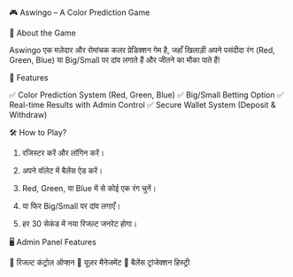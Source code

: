 🎮 Aswingo – A Color Prediction Game

📌 About the Game

Aswingo एक मज़ेदार और रोमांचक कलर प्रेडिक्शन गेम है, जहाँ खिलाड़ी अपने पसंदीदा रंग (Red, Green, Blue) या Big/Small पर दांव लगाते हैं और जीतने का मौका पाते हैं!

🚀 Features

✅ Color Prediction System (Red, Green, Blue)
✅ Big/Small Betting Option
✅ Real-time Results with Admin Control
✅ Secure Wallet System (Deposit & Withdraw)

🛠 How to Play?

1. रजिस्टर करें और लॉगिन करें।


2. अपने वॉलेट में बैलेंस ऐड करें।


3. Red, Green, या Blue में से कोई एक रंग चुनें।


4. या फिर Big/Small पर दांव लगाएँ।


5. हर 30 सेकंड में नया रिजल्ट जनरेट होगा।



🖥 Admin Panel Features

🔹 रिजल्ट कंट्रोल ऑप्शन
🔹 यूज़र मैनेजमेंट
🔹 बैलेंस ट्रांजेक्शन हिस्ट्री
